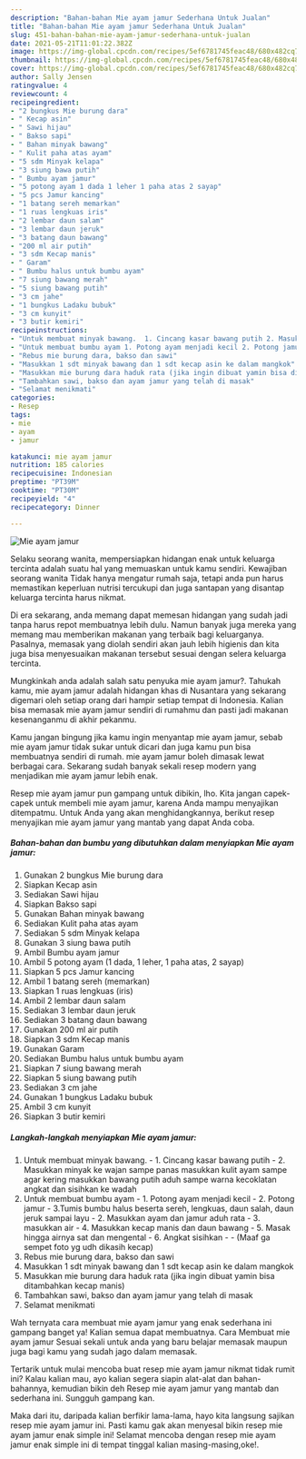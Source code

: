 ```yaml
---
description: "Bahan-bahan Mie ayam jamur Sederhana Untuk Jualan"
title: "Bahan-bahan Mie ayam jamur Sederhana Untuk Jualan"
slug: 451-bahan-bahan-mie-ayam-jamur-sederhana-untuk-jualan
date: 2021-05-21T11:01:22.382Z
image: https://img-global.cpcdn.com/recipes/5ef6781745feac48/680x482cq70/mie-ayam-jamur-foto-resep-utama.jpg
thumbnail: https://img-global.cpcdn.com/recipes/5ef6781745feac48/680x482cq70/mie-ayam-jamur-foto-resep-utama.jpg
cover: https://img-global.cpcdn.com/recipes/5ef6781745feac48/680x482cq70/mie-ayam-jamur-foto-resep-utama.jpg
author: Sally Jensen
ratingvalue: 4
reviewcount: 4
recipeingredient:
- "2 bungkus Mie burung dara"
- " Kecap asin"
- " Sawi hijau"
- " Bakso sapi"
- " Bahan minyak bawang"
- " Kulit paha atas ayam"
- "5 sdm Minyak kelapa"
- "3 siung bawa putih"
- " Bumbu ayam jamur"
- "5 potong ayam 1 dada 1 leher 1 paha atas 2 sayap"
- "5 pcs Jamur kancing"
- "1 batang sereh memarkan"
- "1 ruas lengkuas iris"
- "2 lembar daun salam"
- "3 lembar daun jeruk"
- "3 batang daun bawang"
- "200 ml air putih"
- "3 sdm Kecap manis"
- " Garam"
- " Bumbu halus untuk bumbu ayam"
- "7 siung bawang merah"
- "5 siung bawang putih"
- "3 cm jahe"
- "1 bungkus Ladaku bubuk"
- "3 cm kunyit"
- "3 butir kemiri"
recipeinstructions:
- "Untuk membuat minyak bawang.  1. Cincang kasar bawang putih 2. Masukkan minyak ke wajan sampe panas masukkan kulit ayam sampe agar kering masukkan bawang putih aduh sampe warna kecoklatan angkat dan sisihkan ke wadah"
- "Untuk membuat bumbu ayam 1. Potong ayam menjadi kecil 2. Potong jamur 3.Tumis bumbu halus beserta sereh, lengkuas, daun salah, daun jeruk sampai layu 2. Masukkan ayam dan jamur aduh rata 3. masukkan air 4. Masukkan kecap manis dan daun bawang 5. Masak hingga airnya sat dan mengental 6. Angkat sisihkan  (Maaf ga sempet foto yg udh dikasih kecap)"
- "Rebus mie burung dara, bakso dan sawi"
- "Masukkan 1 sdt minyak bawang dan 1 sdt kecap asin ke dalam mangkok"
- "Masukkan mie burung dara haduk rata (jika ingin dibuat yamin bisa ditambahkan kecap manis)"
- "Tambahkan sawi, bakso dan ayam jamur yang telah di masak"
- "Selamat menikmati"
categories:
- Resep
tags:
- mie
- ayam
- jamur

katakunci: mie ayam jamur 
nutrition: 185 calories
recipecuisine: Indonesian
preptime: "PT39M"
cooktime: "PT30M"
recipeyield: "4"
recipecategory: Dinner

---
```



![Mie ayam jamur](https://img-global.cpcdn.com/recipes/5ef6781745feac48/680x482cq70/mie-ayam-jamur-foto-resep-utama.jpg)

Selaku seorang wanita, mempersiapkan hidangan enak untuk keluarga tercinta adalah suatu hal yang memuaskan untuk kamu sendiri. Kewajiban seorang  wanita Tidak hanya mengatur rumah saja, tetapi anda pun harus memastikan keperluan nutrisi tercukupi dan juga santapan yang disantap keluarga tercinta harus nikmat.

Di era  sekarang, anda memang dapat memesan hidangan yang sudah jadi tanpa harus repot membuatnya lebih dulu. Namun banyak juga mereka yang memang mau memberikan makanan yang terbaik bagi keluarganya. Pasalnya, memasak yang diolah sendiri akan jauh lebih higienis dan kita juga bisa menyesuaikan makanan tersebut sesuai dengan selera keluarga tercinta. 



Mungkinkah anda adalah salah satu penyuka mie ayam jamur?. Tahukah kamu, mie ayam jamur adalah hidangan khas di Nusantara yang sekarang digemari oleh setiap orang dari hampir setiap tempat di Indonesia. Kalian bisa memasak mie ayam jamur sendiri di rumahmu dan pasti jadi makanan kesenanganmu di akhir pekanmu.

Kamu jangan bingung jika kamu ingin menyantap mie ayam jamur, sebab mie ayam jamur tidak sukar untuk dicari dan juga kamu pun bisa membuatnya sendiri di rumah. mie ayam jamur boleh dimasak lewat berbagai cara. Sekarang sudah banyak sekali resep modern yang menjadikan mie ayam jamur lebih enak.

Resep mie ayam jamur pun gampang untuk dibikin, lho. Kita jangan capek-capek untuk membeli mie ayam jamur, karena Anda mampu menyajikan ditempatmu. Untuk Anda yang akan menghidangkannya, berikut resep menyajikan mie ayam jamur yang mantab yang dapat Anda coba.

<!--inarticleads1-->

##### Bahan-bahan dan bumbu yang dibutuhkan dalam menyiapkan Mie ayam jamur:

1. Gunakan 2 bungkus Mie burung dara
1. Siapkan  Kecap asin
1. Sediakan  Sawi hijau
1. Siapkan  Bakso sapi
1. Gunakan  Bahan minyak bawang
1. Sediakan  Kulit paha atas ayam
1. Sediakan 5 sdm Minyak kelapa
1. Gunakan 3 siung bawa putih
1. Ambil  Bumbu ayam jamur
1. Ambil 5 potong ayam (1 dada, 1 leher, 1 paha atas, 2 sayap)
1. Siapkan 5 pcs Jamur kancing
1. Ambil 1 batang sereh (memarkan)
1. Siapkan 1 ruas lengkuas (iris)
1. Ambil 2 lembar daun salam
1. Sediakan 3 lembar daun jeruk
1. Sediakan 3 batang daun bawang
1. Gunakan 200 ml air putih
1. Siapkan 3 sdm Kecap manis
1. Gunakan  Garam
1. Sediakan  Bumbu halus untuk bumbu ayam
1. Siapkan 7 siung bawang merah
1. Siapkan 5 siung bawang putih
1. Sediakan 3 cm jahe
1. Gunakan 1 bungkus Ladaku bubuk
1. Ambil 3 cm kunyit
1. Siapkan 3 butir kemiri




<!--inarticleads2-->

##### Langkah-langkah menyiapkan Mie ayam jamur:

1. Untuk membuat minyak bawang.  - 1. Cincang kasar bawang putih - 2. Masukkan minyak ke wajan sampe panas masukkan kulit ayam sampe agar kering masukkan bawang putih aduh sampe warna kecoklatan angkat dan sisihkan ke wadah
1. Untuk membuat bumbu ayam - 1. Potong ayam menjadi kecil - 2. Potong jamur - 3.Tumis bumbu halus beserta sereh, lengkuas, daun salah, daun jeruk sampai layu - 2. Masukkan ayam dan jamur aduh rata - 3. masukkan air - 4. Masukkan kecap manis dan daun bawang - 5. Masak hingga airnya sat dan mengental - 6. Angkat sisihkan -  - (Maaf ga sempet foto yg udh dikasih kecap)
1. Rebus mie burung dara, bakso dan sawi
1. Masukkan 1 sdt minyak bawang dan 1 sdt kecap asin ke dalam mangkok
1. Masukkan mie burung dara haduk rata (jika ingin dibuat yamin bisa ditambahkan kecap manis)
1. Tambahkan sawi, bakso dan ayam jamur yang telah di masak
1. Selamat menikmati




Wah ternyata cara membuat mie ayam jamur yang enak sederhana ini gampang banget ya! Kalian semua dapat membuatnya. Cara Membuat mie ayam jamur Sesuai sekali untuk anda yang baru belajar memasak maupun juga bagi kamu yang sudah jago dalam memasak.

Tertarik untuk mulai mencoba buat resep mie ayam jamur nikmat tidak rumit ini? Kalau kalian mau, ayo kalian segera siapin alat-alat dan bahan-bahannya, kemudian bikin deh Resep mie ayam jamur yang mantab dan sederhana ini. Sungguh gampang kan. 

Maka dari itu, daripada kalian berfikir lama-lama, hayo kita langsung sajikan resep mie ayam jamur ini. Pasti kamu gak akan menyesal bikin resep mie ayam jamur enak simple ini! Selamat mencoba dengan resep mie ayam jamur enak simple ini di tempat tinggal kalian masing-masing,oke!.

